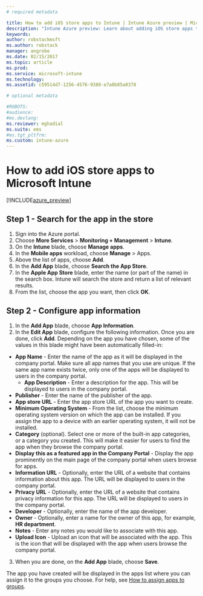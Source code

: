 ```yaml
---
# required metadata

title: How to add iOS store apps to Intune | Intune Azure preview | Microsoft Docs
description: "Intune Azure preview: Learn about adding iOS store apps to Intune."
keywords:
author: robstackmsft
ms.author: robstack
manager: angrobe
ms.date: 02/15/2017
ms.topic: article
ms.prod:
ms.service: microsoft-intune
ms.technology:
ms.assetid: c59514d7-1256-4576-9380-e7a0b85a0378

# optional metadata

#ROBOTS:
#audience:
#ms.devlang:
ms.reviewer: mghadial
ms.suite: ems
#ms.tgt_pltfrm:
ms.custom: intune-azure
---
```


# How to add iOS store apps to Microsoft Intune

[!INCLUDE[azure_preview](../includes/azure_preview.md)]


## Step 1 - Search for the app in the store

1. Sign into the Azure portal.
2. Choose **More Services** > **Monitoring + Management** > **Intune**.
3. On the **Intune** blade, choose **Manage apps**.
4. In the **Mobile apps** workload, choose **Manage** > Apps.
5. Above the list of apps, choose **Add**.
6. In the **Add App** blade, choose **Search the App Store**.
7. In the **Apple App Store** blade, enter the name (or part of the name) in the search box. Intune will search the store and return a list of relevant results.
8. From the list, choose the app you want, then click **OK**.

## Step 2 - Configure app information

1. In the **Add App** blade, choose **App Information**.
2. In the **Edit App** blade, configure the following information. Once you are done, click **Add**. Depending on the app you have chosen, some of the values in this blade might have been automatically filled-in:
- **App Name** - Enter the name of the app as it will be displayed in the company portal. Make sure all app names that you use are unique. If the same app name exists twice, only one of the apps will be displayed to users in the company portal.
	- **App Description** - Enter a description for the app. This will be displayed to users in the company portal.
- **Publisher** - Enter the name of the publisher of the app.
- **App store URL** - Enter the app store URL of the app you want to create.
- **Minimum Operating System** - From the list, choose the minimum operating system version on which the app can be installed. If you assign the app to a device with an earlier operating system, it will not be installed.
- **Category** (optional). Select one or more of the built-in app categories, or a category you created. This will make it easier for users to find the app when they browse the company portal.
- **Display this as a featured app in the Company Portal** - Display the app prominently on the main page of the company portal when users browse for apps.
- **Information URL** - Optionally, enter the URL of a website that contains information about this app. The URL will be displayed to users in the company portal.
- **Privacy URL** - Optionally, enter the URL of a website that contains privacy information for this app. The URL will be displayed to users in the company portal.
- **Developer** - Optionally, enter the name of the app developer.
- **Owner** - Optionally, enter a name for the owner of this app, for example, **HR department**.
- **Notes** - Enter any notes you would like to associate with this app.
- **Upload Icon** - Upload an icon that will be associated with the app. This is the icon that will be displayed with the app when users browse the company portal.
3. When you are done, on the **Add App** blade, choose **Save**.

The app you have created will be displayed in the apps list where you can assign it to the groups you choose. For help, see [How to assign apps to groups](/intune-azure/manage-apps/deploy-apps).
